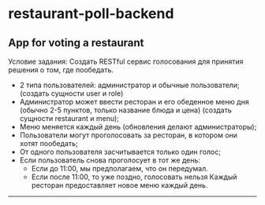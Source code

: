 # restaurant-poll-backend
App for voting a restaurant
---
Условие задания:
Создать RESTful сервис голосования для принятия решения о том, где пообедать.
 * 2 типа пользователей: администратор и обычные пользователи; (создать сущности user и role)
 * Администратор может ввести ресторан и его обеденное меню дня (обычно 2-5 пунктов, только название блюда и цена) (создать сущности restaurant и menu);
 * Меню меняется каждый день (обновления делают администраторы);
 * Пользователи могут проголосовать за ресторан, в котором они хотят пообедать;
 * От одного пользователя засчитывается только один голос;
 * Если пользователь снова проголосует в тот же день:
    - Если до 11:00, мы предполагаем, что он передумал.
    - Если после 11:00, то уже поздно, голосовать нельзя
Каждый ресторан предоставляет новое меню каждый день.
---

